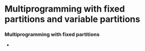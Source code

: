 # Multiprogramming with fixed partitions and variable partitions

### Multiprogramming with fixed partitions
* 


